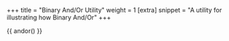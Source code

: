 +++
title = "Binary And/Or Utility"
weight = 1
[extra]
snippet = "A utility for illustrating how Binary And/Or"
+++

{{ andor() }}